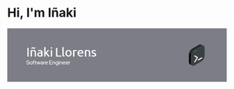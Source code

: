 # Hi, I'm Iñaki 

<img src="https://raw.githubusercontent.com/iinaki/iinaki/main/github-header-image (8).png" alt="banner that says Iñaki Llorens - software developer">
<!--
**iinaki/iinaki** is a ✨ _special_ ✨ repository because its `README.md` (this file) appears on your GitHub profile.

Here are some ideas to get you started:

- 🔭 I’m currently working on ...
- 🌱 I’m currently learning ...
- 👯 I’m looking to collaborate on ...
- 🤔 I’m looking for help with ...
- 💬 Ask me about ...
- 📫 How to reach me: ...
- 😄 Pronouns: ...
- ⚡ Fun fact: ...
-->
